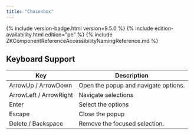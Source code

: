 ```yaml
---
title: "Chosenbox"
---
```


 {% include
version-badge.html version=9.5.0 %} <!--REQUIRED ZK EDITION: PE -->
{% include edition-availability.html edition="pe" %} {% include
ZKComponentReferenceAccessibilityNamingReference.md %}

## Keyboard Support

| Key | Description |
|---|---|
| ArrowUp / ArrowDown | Open the popup and navigate options. |
| ArrowLeft / ArrowRight | Navigate selections |
| Enter | Select the options |
| Escape | Close the popup |
| Delete / Backspace | Remove the focused selection. |
